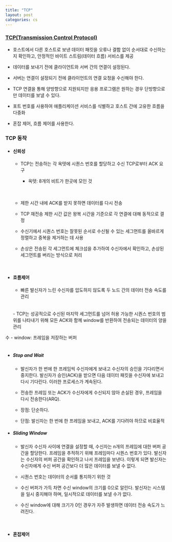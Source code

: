 ```yaml
---
title: "TCP"
layout: post
categories: cs
--- 
```



### [TCP(Transmission Control Protocol)](https://www.ibm.com/docs/en/aix/7.2?topic=protocols-transmission-control-protocol)
- 호스트에서 다른 호스트로 보낸 데이터 패킷을 오류나 결함 없이 순서대로 수신하는지 확인하고, 안정적인 바이트 스트림(데이터 흐름) 서비스를 제공

- 데이터를 보내기 전에 클라이언트와 서버 간의 연결이 설정된다.

- 서버는 연결이 설정되기 전에 클라이언트의 연결 요청을 수신해야 한다.

- TCP 연결을 통해 양방향으로 지원되지만 응용 프로그램은 원하는 경우 단방향으로만 데이터를 보낼 수 있다.

- 포트 번호를 사용하여 애플리케이션 서비스를 식별하고 호스트 간에 고유한 흐름을 다중화

- 혼잡 제어, 흐름 제어를 사용한다.


### TCP 동작
- #### 신뢰성
  - TCP는 전송하는 각 옥텟에 시퀀스 번호를 할당하고 수신 TCP로부터 ACK 요구
    - 옥텟: 8개의 비트가 한곳에 모인 것
    <br>
    <br>

  - 제한 시간 내에 ACK를 받지 못하면 데이터를 다시 전송 
  
  - TCP 재전송 제한 시간 값은 왕복 시간을 기준으로 각 연결에 대해 동적으로 결정
  
  - 수신기에서 시퀀스 번호는 잘못된 순서로 수신될 수 있는 세그먼트를 올바르게 정렬하고 중복을 제거하는 데 사용 
  
  - 손상은 전송된 각 세그먼트에 체크섬을 추가하여 수신자에서 확인하고, 손상된 세그먼트를 버리는 방식으로 처리

<br>

- #### 흐름제어
  - 빠른 발신자가 느린 수신자를 압도하지 않도록 두 노드 간의 데이터 전송 속도를 관리
  <br>
  <br>
  - TCP는 성공적으로 수신된 마지막 세그먼트를 넘어 허용 가능한 시퀀스 번호의 범위를 나타내기 위해 모든 ACK와 함께 window를 반환하여 전송되는 데이터의 양을 관리 
수
    - window: 프레임을 저장하는 버퍼
  <br>
  <br>

  - ##### Stop and Wait
    - 발신자가 한 번에 한 프레임씩 수신자에게 보내고 수신자의 승인을 기다리면서 중지한다. 발신자가 승인(ACK)을 받으면 다음 데이터 패킷을 수신자에 보내고 다시 기다린다. 이러한 프로세스가 계속된다.

    - 전송한 프레임 또는 ACK가 수신자에게 수신되지 않아 손실된 경우, 프레임을 다시 전송한다(ARQ).

    - 장점: 단순하다.

    - 단점: 발신자는 한 번에 한 프레임을 보내고, ACK를 기다려야 하므로 비효율적

  - ##### Sliding Window
    - 발신자 수신자 사이에 연결을 설정할 때, 수신자는 n개의 프레임에 대한 버퍼 공간을 할당한다. 프레임을 추적하기 위해 프레임마다 시퀀스 번호가 있다. 발신자는 수신자의 버퍼 공간을 확인하고 나서 프레임을 보낸다. 이렇게 되면 발신자는 수신자에게 수신 버퍼 공간보다 더 많은 데이터를 보낼 수 없다.
    
    - 시퀀스 번호는 데이터의 순서를 통지하기 위한 것

    - 수신 버퍼가 가득 차면 수신 window의 크기를 0으로 알린다. 발신자는 시스템을 일시 중지해야 하며, 일시적으로 데이터를 보낼 수가 없다.

    - 수신 window에 대해 크기가 0인 경우가 자주 발생하면 데이터 전송 속도가 느려진다.
<br>

- #### 혼잡제어